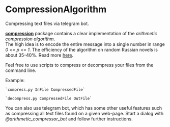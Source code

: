 # CompressionAlgorithm

Compressing text files via telegram bot.  

[**compression**](https://github.com/alyabogd/CompressionAlgorithm/tree/master/compression) package contains a clear 
implementation of the _arithmetic compression algorithm_.   
The high idea is to encode the entire message into a single number in range _0 <= p <= 1_. 
The efficiency of the algorithm on random Russian novels is about 35-40%. Read more [here](https://en.wikipedia.org/wiki/Arithmetic_coding). 

Feel free to use scripts to compress or decompress your files from the command line.

Example:

    `compress.py InFile CompressedFile`
  
    `decompress.py CompressedFile OutFile`


You can also use telegram bot, which has some other useful features such as compressing all text files found on a given web-page.
Start a dialog with *@arithmetic_compressor_bot* and follow further instructions.
